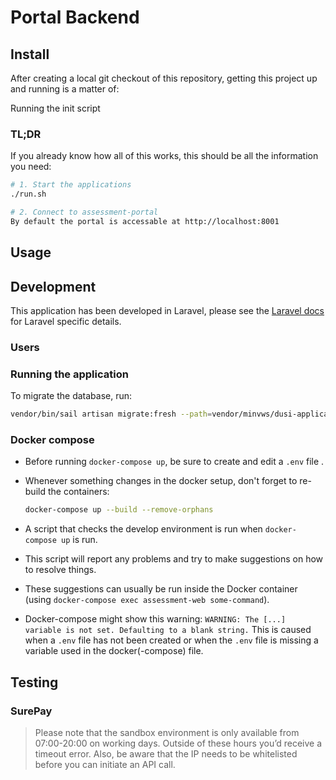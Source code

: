 # Portal Backend

## Install

After creating a local git checkout of this repository, getting this project up
and running is a matter of:

Running the init script

### TL;DR

If you already know how all of this works, this should be all the information
you need:

```sh
# 1. Start the applications
./run.sh

# 2. Connect to assessment-portal
By default the portal is accessable at http://localhost:8001
```

## Usage

## Development

This application has been developed in Laravel, please see the [Laravel docs][laravel-docs]
for Laravel specific details.

### Users

### Running the application

To migrate the database, run:

```sh
vendor/bin/sail artisan migrate:fresh --path=vendor/minvws/dusi-application-model/database/migrations
```

### Docker compose

- Before running `docker-compose up`, be sure to create and edit a `.env` file .

- Whenever something changes in the docker setup, don't forget to re-build the
  containers:

  ```sh
  docker-compose up --build --remove-orphans
  ```

- A script that checks the develop environment is run when `docker-compose up`
is run.
- This script will report any problems and try to make suggestions
on how to resolve things.
- These suggestions can usually be run inside the Docker container
 (using `docker-compose exec assessment-web some-command`).

- Docker-compose might show this warning:
  ```WARNING: The [...] variable is not set. Defaulting to a blank string.```
  This is caused when a `.env` file has not been created or when the `.env` file
  is missing a variable used in the docker(-compose) file.

[laravel-docs]: https://laravel.com/docs/9.x

## Testing

### SurePay

> Please note that the sandbox environment is only available from 07:00-20:00 on working days. Outside of these hours
> you’d receive a timeout error. Also, be aware that the IP needs to be whitelisted before you can initiate an API call.
